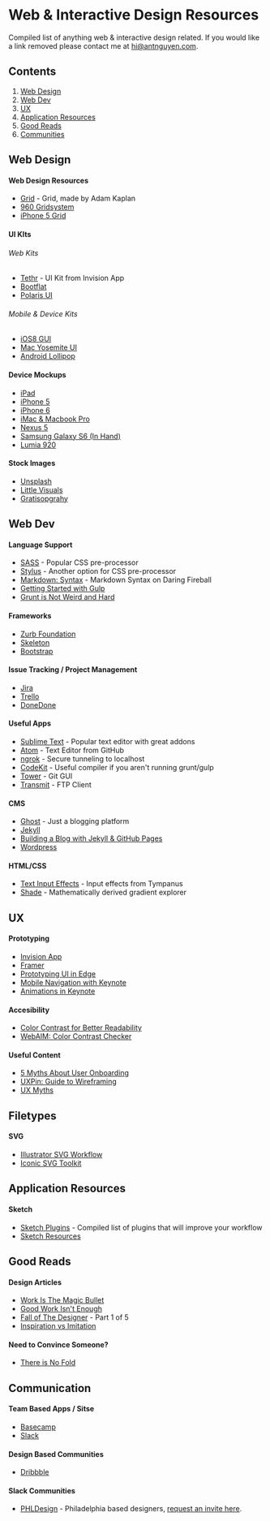 # Web & Interactive Design Resources

Compiled list of anything web & interactive design related. If you would like a link removed please contact me at [hi@antnguyen.com](mailto:hi@antnguyen.com).

## Contents
1. [Web Design](#web-design)
2. [Web Dev](#web-dev)
3. [UX](#ux)
4. [Application Resources](#application-resources)
5. [Good Reads](#good-reads)
6. [Communities](#communities)

## Web Design

#### Web Design Resources
- [Grid](http://adamkaplan.me/grid/) - Grid, made by Adam Kaplan
- [960 Gridsystem](http://960.gs/)
- [iPhone 5 Grid](https://dribbble.com/shots/865767-iPhone-5-Grid)

#### UI KIts

###### Web Kits
- [Tethr](http://www.invisionapp.com/tethr) - UI Kit from Invision App
- [Bootflat](http://bootflat.github.io/free-psd.html)
- [Polaris UI](http://www.smashingmagazine.com/2013/02/02/freebie-user-interface-kit-icons/)

###### Mobile & Device Kits
- [iOS8 GUI](http://www.teehanlax.com/tools/iphone/)
- [Mac Yosemite UI](http://yosemiteui.com/)
- [Android Lollipop](http://www.uxpin.com/lollipop-ui-kit.html)

#### Device Mockups
- [iPad](https://dribbble.com/shots/1187389-iPad-Showcase-Template)
- [iPhone 5](https://dribbble.com/shots/1034402-Minimal-iPhone-5-White-Template-PSD)
- [iPhone 6](https://dribbble.com/shots/1722076-iPhone-6-4-7-inch-Template-PSD)
- [iMac & Macbook Pro](https://dribbble.com/shots/829545--PSD-iMac-MacBook-Retina)
- [Nexus 5](https://dribbble.com/shots/1291675-Nexus-5-Mockup-PSD)
- [Samsung Galaxy S6 (In Hand)](https://dribbble.com/shots/2040860-Samsung-Galaxy-S6-in-Hand-Mockup)
- [Lumia 920](https://dribbble.com/shots/780376-lumia-920-yellow?list=buckets&offset=11)

#### Stock Images
- [Unsplash](https://unsplash.com/)
- [Little Visuals](http://littlevisuals.co/)
- [Gratisopgrahy](http://www.gratisography.com/)

## Web Dev

#### Language Support
- [SASS](http://sass-lang.com/) - Popular CSS pre-processor
- [Stylus](https://learnboost.github.io/stylus/) - Another option for CSS pre-processor
- [Markdown: Syntax](http://daringfireball.net/projects/markdown/syntax) - Markdown Syntax on Daring Fireball
- [Getting Started with Gulp](https://travismaynard.com/writing/getting-started-with-gulp)
- [Grunt is Not Weird and Hard](http://24ways.org/2013/grunt-is-not-weird-and-hard/)

#### Frameworks
- [Zurb Foundation](http://foundation.zurb.com/)
- [Skeleton](http://getskeleton.com/)
- [Bootstrap](http://getbootstrap.com/)

#### Issue Tracking / Project Management
- [Jira](https://www.atlassian.com/software/jira)
- [Trello](https://trello.com/)
- [DoneDone](https://www.getdonedone.com/)

#### Useful Apps
- [Sublime Text](http://www.sublimetext.com/) - Popular text editor with great addons
- [Atom](https://atom.io/) - Text Editor from GitHub
- [ngrok](https://ngrok.com/) - Secure tunneling to localhost
- [CodeKit](https://incident57.com/codekit/) - Useful compiler if you aren't running grunt/gulp
- [Tower](http://www.git-tower.com/) - Git GUI
- [Transmit](https://panic.com/transmit/) - FTP Client

#### CMS
- [Ghost](https://ghost.org/) - Just a blogging platform
- [Jekyll](http://jekyllrb.com/)
- [Building a Blog with Jekyll & GitHub Pages](http://www.smashingmagazine.com/2014/08/01/build-blog-jekyll-github-pages/)
- [Wordpress](https://wordpress.com/)

#### HTML/CSS
- [Text Input Effects](http://tympanus.net/Development/TextInputEffects/index.html) - Input effects from Tympanus
- [Shade](http://jxnblk.com/shade/?base=00ccff&hueShift=-130&saturate=0&lighten=0) - Mathematically derived gradient explorer

## UX

#### Prototyping
- [Invision App](www.invisionapp.com)
- [Framer](http://framerjs.com/)
- [Prototyping UI in Edge](https://medium.com/the-thinkmill/prototyping-ui-animation-2fe08e3a7932)
- [Mobile Navigation with Keynote](http://www.smashingmagazine.com/2015/03/11/prototyping-navigation-on-mobile-with-keynote/)
- [Animations in Keynote](https://robots.thoughtbot.com/animating-with-keynote)

#### Accesibility
- [Color Contrast for Better Readability](http://viget.com/inspire/color-contrast)
- [WebAIM: Color Contrast Checker](http://webaim.org/resources/contrastchecker/)

#### Useful Content
- [5 Myths About User Onboarding](https://zapier.com/blog/user-onboarding-myths/?utm_campaign=User%20Onboarding%20Myths)
- [UXPin: Guide to Wireframing](http://uxpin.e24files.com/uxpin_the_guide_to_wireframing.pdf)
- [UX Myths](http://uxmyths.com/)

## Filetypes

#### SVG
- [Illustrator SVG Workflow](http://danielmall.com/articles/svg-workflow-for-designers/)
- [Iconic SVG Toolkit](http://blog.useiconic.com/our-toolkit-is-now-available-and-open-source/)

## Application Resources

#### Sketch
- [Sketch Plugins](http://www.designyourway.net/blog/resources/sketch-plugins-that-will-improve-your-workflow/) - Compiled list of plugins that will improve your workflow
- [Sketch Resources](http://www.sketchappsources.com/)

## Good Reads

#### Design Articles
- [Work Is The Magic Bullet](https://medium.com/@hoyboy/work-is-the-magic-bullet-cb2d10599405)
- [Good Work Isn't Enough](http://cognition.happycog.com/article/good-work-isnt-enough)
- [Fall of The Designer](http://www.elischiff.com/blog/2015/4/7/fall-of-the-designer-part-i-fashionable-nonsense) - Part 1 of 5
- [Inspiration vs Imitation](http://cushionapp.com/journal/inspiration-vs-imitation/)

#### Need to Convince Someone?
- [There is No Fold](http://thereisnofold.tumblr.com/)

## Communication

#### Team Based Apps / Sitse
- [Basecamp](https://basecamp.com/)
- [Slack](https://slack.com/)

#### Design Based Communities
- [Dribbble](www.dribbble.com)

#### Slack Communities
- [PHLDesign](phldesign.slack.com) - Philadelphia based designers, [request an invite here](https://phlslack.herokuapp.com/).
